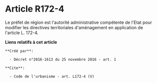 # Article R172-4

Le préfet de région est l'autorité administrative compétente de l'Etat pour modifier les directives territoriales
d'aménagement en application de l'article L. 172-4.

**Liens relatifs à cet article**

	**Créé par**:

	  - Décret n°2016-1613 du 25 novembre 2016 - art. 1

	**Cite**:

	  - Code de l'urbanisme - art. L172-4 (V)
